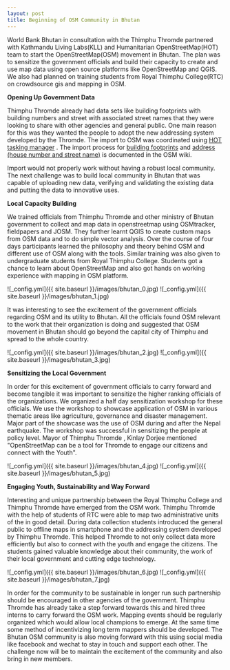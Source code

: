 ```yaml
---
layout: post
title: Beginning of OSM Community in Bhutan
---
```


World Bank Bhutan in consultation with the Thimphu Thromde partnered with Kathmandu Living Labs(KLL) and Humanitarian OpenStreetMap(HOT) team to start the OpenStreetMap(OSM) movement in Bhutan. The plan was to sensitize the government officials and build their capacity to create and use map data using open source platforms like OpenStreetMap and QGIS. We also had planned on training students from Royal Thimphu College(RTC) on crowdsource gis and mapping in OSM.

**Opening Up Government Data**

Thimphu Thromde already had data sets like building footprints with building numbers and street with associated street names that they were looking to share with other agencies and general public. One main reason for this was they wanted the people to adopt the new addressing system developed by the Thromde. The import to OSM was coordinated using [HOT tasking manager](http://tasks.hotosm.org/project/2017) . The import process for [building footprints](https://wiki.openstreetmap.org/wiki/WikiProject_Bhutan/Thimphu_Thromde_data_import) and [address (house number and street name)](https://wiki.openstreetmap.org/wiki/WikiProject_Bhutan/Thimphu_Thromde_data_house_number_and_streets_import_workflow#Getting_OSM_data_and_Thimphu_Thromde_housenumber_nodes_and_named_street_ways) is documented in the OSM wiki.

Import would not properly work without having a robust local community. The next challenge was to build local community in Bhutan that was capable of uploading new data, verifying and validating the existing data and putting the data to innovative uses. 

**Local Capacity Building**

We trained officials from Thimphu Thromde and other ministry of Bhutan government to collect and map data in openstreetmap using OSMtracker, fieldpapers and JOSM. They further learnt QGIS to create custom maps from OSM data and to do simple vector analysis. Over the course of four days participants learned the philosophy and theory behind OSM and different use of OSM along with the tools. Similar training was also given to undergraduate students from Royal Thimphu College. Students got a chance to learn about OpenStreetMap and also got hands on working experience with mapping in OSM platform.

![_config.yml]({{ site.baseurl }}/images/bhutan_0.jpg) ![_config.yml]({{ site.baseurl }}/images/bhutan_1.jpg)

It was interesting to see the excitement of the government officials regarding OSM and its utility to Bhutan. All the officials found OSM relevant to the work that their organization is doing and suggested that OSM movement in Bhutan should go beyond the capital city of Thimphu and spread to the whole country. 

![_config.yml]({{ site.baseurl }}/images/bhutan_2.jpg) ![_config.yml]({{ site.baseurl }}/images/bhutan_3.jpg)

**Sensitizing the Local Government**

In order for this excitement of government officials to carry forward and become tangible it was important to sensitize the higher ranking officials of the organizations. We organized a half day sensitization workshop for these officials. We use the workshop to showcase application of OSM in various thematic areas like agriculture, governance and disaster management. Major part of the showcase was the use of OSM during and after the Nepal earthquake. The workshop was successful in sensitizing the people at policy level. Mayor of Thimphu Thromde , Kinlay Dorjee mentioned "OpenStreetMap can be a tool for Thromde to engage our citizens and connect with the Youth".

![_config.yml]({{ site.baseurl }}/images/bhutan_4.jpg) ![_config.yml]({{ site.baseurl }}/images/bhutan_5.jpg)

**Engaging Youth, Sustainability and Way Forward**

Interesting and unique partnership between the Royal Thimphu College and Thimphu Thromde have emerged from the OSM work. Thimphu Thromde with the help of students of RTC were able to map two administrative units of the in good detail. During data collection students introduced the general public to offline maps in smartphone and the addressing system developed by Thimphu Thromde. This helped Thromde to not only collect data more efficiently but also to connect with the youth and engage the citizens. The students gained valuable knowledge about their community, the work of their local government and cutting edge technology. 

![_config.yml]({{ site.baseurl }}/images/bhutan_6.jpg) ![_config.yml]({{ site.baseurl }}/images/bhutan_7.jpg)

In order for the community to be sustainable in longer run such partnership should be encouraged in other agencies of the government. Thimphu Thromde has already take a step forward towards this and hired three interns to carry forward the OSM work. Mapping events should be regularly organized which would allow local champions to emerge. At the same time some method of incentivizing long term mappers should be developed. The Bhutan OSM community is also moving forward with this using social media like facebook and wechat to  stay in touch and support each other. The challenge now will be to maintain the excitement of the community and also bring in new members. 

